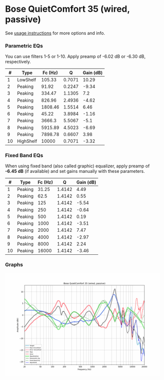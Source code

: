 # Bose QuietComfort 35 (wired, passive)
See [usage instructions](https://github.com/jaakkopasanen/AutoEq#usage) for more options and info.

### Parametric EQs
You can use filters 1-5 or 1-10. Apply preamp of -6.02 dB or -6.30 dB, respectively.

|   # | Type      |   Fc (Hz) |      Q |   Gain (dB) |
|-----|-----------|-----------|--------|-------------|
|   1 | LowShelf  |    105.33 | 0.7071 |       10.29 |
|   2 | Peaking   |     91.92 | 0.2247 |       -9.34 |
|   3 | Peaking   |    334.47 | 1.1305 |        7.2  |
|   4 | Peaking   |    826.96 | 2.4936 |       -4.62 |
|   5 | Peaking   |   1808.46 | 1.5514 |        6.46 |
|   6 | Peaking   |     45.22 | 3.8984 |       -1.16 |
|   7 | Peaking   |   3666.3  | 5.5067 |       -5.1  |
|   8 | Peaking   |   5915.89 | 4.5023 |       -6.69 |
|   9 | Peaking   |   7898.78 | 0.6607 |        3.98 |
|  10 | HighShelf |  10000    | 0.7071 |       -3.32 |

### Fixed Band EQs
When using fixed band (also called graphic) equalizer, apply preamp of **-6.45 dB** (if available) and set gains manually with these parameters.

|   # | Type    |   Fc (Hz) |      Q |   Gain (dB) |
|-----|---------|-----------|--------|-------------|
|   1 | Peaking |     31.25 | 1.4142 |        4.49 |
|   2 | Peaking |     62.5  | 1.4142 |        0.55 |
|   3 | Peaking |    125    | 1.4142 |       -5.54 |
|   4 | Peaking |    250    | 1.4142 |       -0.64 |
|   5 | Peaking |    500    | 1.4142 |        0.19 |
|   6 | Peaking |   1000    | 1.4142 |       -3.51 |
|   7 | Peaking |   2000    | 1.4142 |        7.47 |
|   8 | Peaking |   4000    | 1.4142 |       -2.97 |
|   9 | Peaking |   8000    | 1.4142 |        2.24 |
|  10 | Peaking |  16000    | 1.4142 |       -3.46 |

### Graphs
![](./Bose%20QuietComfort%2035%20(wired,%20passive).png)
